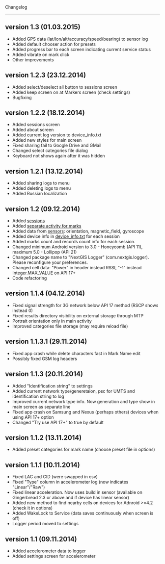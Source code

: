 Changelog
***
## version 1.3 (01.03.2015)
* Added GPS data (lat/lon/alt/accuracy/speed/bearing) to sensor log
* Added default chooser action for presets
* Added progress bar to each screen indicating current service status
* Added vibrate on mark click
* Other improvements

## version 1.2.3 (23.12.2014)
* Added select/deselect all button to sessions screen
* Added keep screen on at Markers screen (check settings)
* Bugfixing

## version 1.2.2 (18.12.2014)
* Added sessions screen
* Added about screen
* Added current log version to device_info.txt
* Added new styles for main screen
* Fixed sharing fail to Google Drive and GMail
* Changed select categories file dialog
* Keyboard not shows again after it was hidden

## version 1.2.1 (13.12.2014)
* Added sharing logs to menu
* Added deleting logs to menu
* Added Russian localization

## version 1.2 (09.12.2014)
* Added [sessions](https://github.com/nextgis/nextgislogger/wiki/About)
* Added [separate activity for marks](https://github.com/nextgis/nextgislogger/wiki/About)
* Added data from [sensors](https://github.com/nextgis/nextgislogger/wiki/Overview): orientation, magnetic_field, gyroscope
* Added device info in [device_info.txt](https://github.com/nextgis/nextgislogger/wiki/Overview) for each session
* Added marks count and records count info for each session.
* Changed minimum Android version to 3.0 - Honeycomb (API 11), maximum 5.0 - Lollipop (API 21)
* Changed package name to "NextGIS Logger" (com.nextgis.logger). Please reconfigure your preferences.
* Changed cell data: "Power" in header instead RSSI, "-1" instead Integer.MAX_VALUE on API 17+
* Сode refactoring

## version 1.1.4 (04.12.2014)
* Fixed signal strength for 3G network below API 17 method (RSCP shows instead 0)
* Fixed results directory visibility on external storage through MTP
* Portrait orientation only in main activity 
* Improved categories file storage (may require reload file)

## version 1.1.3.1 (29.11.2014)
* Fixed app crash while delete characters fast in Mark Name edit
* Possibly fixed GSM log headers

## version 1.1.3 (20.11.2014)
* Added "Identification string" to settings
* Added current network type/generetaion, psc for UMTS and identification string to log
* Improved current network type info. Now generation and type show in main screen as separate line
* Fixed app crash on Samsung and Nexus (perhaps others) devices when using API 17+ option
* Changed "Try use API 17+" to true by default

## version 1.1.2 (13.11.2014)
* Added preset categories for mark name (choose preset file in options)

## version 1.1.1 (10.11.2014)
* Fixed LAC and CID (were swapped in csv)
* Fixed "Type" column in accelerometer log (now indicates "Linear"/"Raw")
* Fixed linear acceleration. Now uses build in sensor (available on Gingerbread 2.3 or above and if device has linear sensor)
* Added new method to find nearby cells on devices for Adnroid >=4.2 (check it in options)
* Added WakeLock to Service (data saves continuously when screen is off)
* Logger period moved to settings

## version 1.1 (09.11.2014)
* Added accelerometer data to logger
* Added settings screen for accelerometer